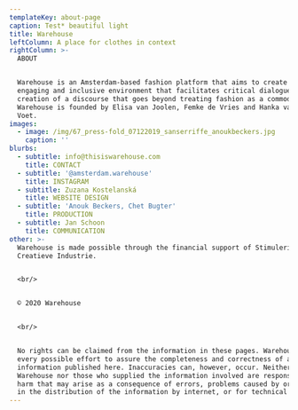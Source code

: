 ```yaml
---
templateKey: about-page
caption: Test* beautiful light
title: Warehouse
leftColumn: A place for clothes in context
rightColumn: >-
  ABOUT


  Warehouse is an Amsterdam-based fashion platform that aims to create an open,
  engaging and inclusive environment that facilitates critical dialogue and the
  creation of a discourse that goes beyond treating fashion as a commodity.
  Warehouse is founded by Elisa van Joolen, Femke de Vries and Hanka van der
  Voet.
images:
  - image: /img/67_press-fold_07122019_sanserriffe_anoukbeckers.jpg
    caption: ''
blurbs:
  - subtitle: info@thisiswarehouse.com
    title: CONTACT
  - subtitle: '@amsterdam.warehouse'
    title: INSTAGRAM
  - subtitle: Zuzana Kostelanská
    title: WEBSITE DESIGN
  - subtitle: 'Anouk Beckers, Chet Bugter'
    title: PRODUCTION
  - subtitle: Jan Schoon
    title: COMMUNICATION
other: >-
  Warehouse is made possible through the financial support of Stimuleringsfonds
  Creatieve Industrie.


  <br/>


  © 2020 Warehouse


  <br/>


  No rights can be claimed from the information in these pages. Warehouse makes
  every possible effort to assure the completeness and correctness of all
  information published here. Inaccuracies can, however, occur. Neither
  Warehouse nor those who supplied the information involved are responsible for
  harm that may arise as a consequence of errors, problems caused by or inherent
  in the distribution of the information by internet, or for technical failures.
---
```


